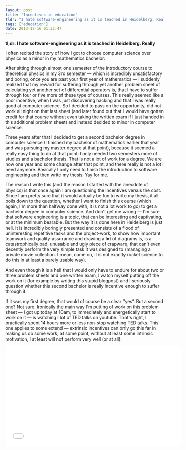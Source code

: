 ```yaml
---
layout: post
title: "Incentives in education"
tldr: "I hate software-engineering as it is teached in Heidelberg. Really."
tags: ["education"]
date: 2013-12-16 01:32:47
---
```


**tl;dr: I hate software-engineering as it is teached in Heidelberg. Really**

I often recited the story of how I got to choose computer science over physics
as a minor in my mathematics bachelor:

After sitting through almost one semester of the introductory course to
theoretical physics in my 3rd semester — which is incredibly unsatisfactory
and boring, once you are past your first year of mathematics — I suddenly
realized that my reward for suffering through yet another problem sheet of
calculating yet another set of differential operators is, that I have to suffer
through four or five more of these type of courses. This really seemed like a
poor incentive, when I was just discovering hacking and that I was really good
at computer science. So I decided to pass on the opportunity, did not work all
night on that last sheet (and later found out that I would have gotten credit
for that course without even taking the written exam if I just handed in this
additional problem sheet) and instead decided to minor in computer science.

Three years after that I decided to get a second bachelor degree in computer
science (I finished my bachelor of mathematics earlier that year and was
pursuing my master degree at that point), because it seemed a really easy thing
to do at that point: I only needed two semesters more of studies and a bachelor
thesis. That is not a lot of work for a degree. We are now one year and some
change after that point, and there really is not a lot I need anymore.
Basically I only need to finish the introduction to software engineering and
then write my thesis. Yay for me.

The reason I write this (and the reason I started with the anecdote of
physics) is that once again I am questioning the incentives versus the cost.
Since I am pretty sure that it would actually be fun to write my thesis, it all
boils down to the question, whether I want to finish this course (which again,
I'm more than halfway done with, it is not a lot work to go) to get a bachelor
degree in computer science. And don't get me wrong — I'm sure that software
engineering is a topic, that can be interesting and captivating, or at the
minimum bearable. But the way it is done here in Heidelberg is just hell. It is
incredibly boringly presented and consists of a flood of uninteresting
repetitive tasks and the project-work, to show how important teamwork and
quality-assurance and drawing a **lot** of diagrams is, is a catastrophically
bad, unusable and ugly piece of crapware, that can't even decently perform the
very simple task it was designed to (managing a private movie collection. I
mean, come on, it is not exactly rocket science to do this in at least a barely
usable way).

And even though it is a hell that I would only have to endure for about two or
three problem sheets and one written exam, I watch myself putting off the work
on it (for example by writing this stupid blogpost) and I seriously question
whether this second bachelor is really incentive enough to suffer through it.

If it was my first degree, that would of course be a clear ”yes“. But a second
one? Not sure. Ironically the main way I'm putting of work on this problem
sheet — I got up today at 10am, to immediately and energetically start to work
on it — is watching I lot of TED talks on youtube. That's right, I practically
spent 14 hours more or less non-stop watching TED talks. This one applies to
some extend — extrinsic incentives can only go this far in making us do some
work; at some point, without at least some intrinsic motivation, I at least
will not perform very well (or at all):

<div class="video-container">
  <iframe width="560" height="315" src="//www.youtube-nocookie.com/embed/rrkrvAUbU9Y" frameborder="0" allowfullscreen></iframe>
</div>
